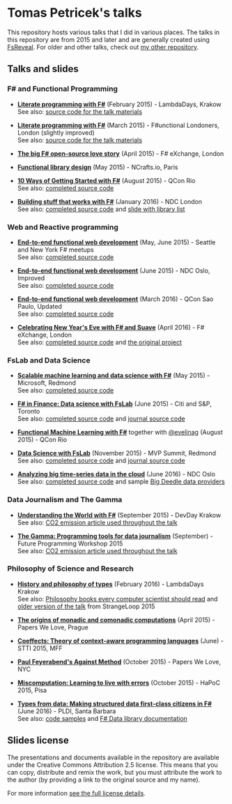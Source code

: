 Tomas Petricek's talks
======================

This repository hosts various talks that I did in various places.
The talks in this repository are from 2015 and later and are generally
created using [FsReveal](http://github.com/fsprojects/FsReveal). For older
and other talks, check out [my other repository](http://github.com/tpetricek/Documents/).

Talks and slides
----------------

### F# and Functional Programming

 - [**Literate programming with F#**](http://tpetricek.github.io/Talks/2015/literate-programming/krakow/) (February 2015) - LambdaDays, Krakow  
   See also: [source code for the talk materials](https://github.com/tpetricek/Talks/tree/master/2015/literate-programming)

 - [**Literate programming with F#**](http://tpetricek.github.io/Talks/2015/literate-programming/london/talk.html) (March 2015) - F#unctional Londoners, London (slightly improved)  
   See also: [source code for the talk materials](https://github.com/tpetricek/Talks/tree/master/2015/literate-programming)

 - [**The big F# open-source love story**](http://tpetricek.github.io/Talks/2015/love-open-source/london/) (April 2015) - F# eXchange, London

 - [**Functional library design**](http://tpetricek.github.io/Talks/2015/functional-libraries/paris/) (May 2015) - NCrafts.io, Paris

 - [**10 Ways of Getting Started with F#**](http://tpetricek.github.io/Talks/2015/10-ways-getting-started/) (August 2015) - QCon Rio  
   See also: [completed source code](https://github.com/tpetricek/Talks/tree/master/2015/10-ways-getting-started/qconrio/code-done)

 - [**Building stuff that works with F#**](http://tpetricek.github.io/Talks/2016/taking-your-craft-seriously) (January 2016) - NDC London  
   See also: [completed source code](https://github.com/tpetricek/Talks/tree/master/2016/taking-your-craft-seriously/code-done) and [slide with library list](http://tpetricek.github.io/Talks/2016/taking-your-craft-seriously/#/4)

### Web and Reactive programming

 - [**End-to-end functional web development**](http://tpetricek.github.io/Talks/2015/end-to-end-web/usa/) (May, June 2015) - Seattle and New York F# meetups  
   See also: [completed source code](https://github.com/tpetricek/Talks/tree/master/2015/end-to-end-web/usa/code-done)

 - [**End-to-end functional web development**](http://tpetricek.github.io/Talks/2015/end-to-end-web/ndc/) (June 2015) - NDC Oslo, Improved  
   See also: [completed source code](https://github.com/tpetricek/Talks/tree/master/2015/end-to-end-web/ndc/code-done)

 - [**End-to-end functional web development**](http://tpetricek.github.io/Talks/2016/end-to-end-web/qcon/) (March 2016) - QCon Sao Paulo, Updated  
   See also: [completed source code](https://github.com/tpetricek/Talks/tree/master/2016/end-to-end-web/qcon/code-done)

 - [**Celebrating New Year's Eve with F# and Suave**](http://tpetricek.github.io/Talks/2016/new-year-tweets) (April 2016) - F# eXchange, London    
   See also: [completed source code](https://github.com/tpetricek/Talks/tree/master/2016/new-year-tweets-web) and [the original project](https://github.com/tpetricek/new-year-tweets-2016)


### FsLab and Data Science

 - [**Scalable machine learning and data science with F#**](http://tpetricek.github.io/Talks/2015/scalable-ml-ds-fsharp/redmond/) (May 2015) - Microsoft, Redmond  
   See also: [completed source code](https://github.com/tpetricek/Talks/tree/master/2015/scalable-ml-ds-fsharp/code-done)

 - [**F# in Finance: Data science with FsLab**](http://tpetricek.github.io/Talks/2015/deedle-finance/toronto/) (June 2015) - Citi and S&P, Toronto  
   See also: [completed source code](https://github.com/tpetricek/Talks/tree/master/2015/deedle-finance/code-done) and [journal source  code](https://github.com/tpetricek/Talks/blob/master/2015/deedle-finance/journal/Tutorial.fsx)

 - [**Functional Machine Learning with F#**](http://tpetricek.github.io/Talks/2015/functional-machine-learning/qconrio/) together with [@evelinag](http://www.github.com/evelinag) (August 2015) - QCon Rio

- [**Data Science with FsLab**](http://tpetricek.github.io/Talks/2015/data-science-with-fslab/) (November 2015) - MVP Summit, Redmond  
  See also: [completed source code](https://github.com/tpetricek/Talks/tree/master/2015/data-science-with-fslab/code-done) and [journal source  code](https://github.com/tpetricek/Talks/blob/master/2015/data-science-with-fslab/code-done/journal/Tutorial.fsx)
  
- [**Analyzing big time-series data in the cloud**](http://tpetricek.github.io/Talks/2016/big-data-analytics/ndc-oslo) (June 2016) - NDC Oslo  
  See also: [completed source code](https://github.com/tpetricek/Talks/tree/master/2016/big-data-analytics) and sample [Big Deedle data providers](https://github.com/BlueMountainCapital/Deedle.BigDemo)

### Data Journalism and The Gamma

 - [**Understanding the World with F#**](http://tpetricek.github.io/Talks/2015/the-gamma/krakow/) (September 2015) - DevDay Krakow  
   See also: [CO2 emission article used throughout the talk](http://thegamma.net/carbon)

 - [**The Gamma: Programming tools for data journalism**](http://tpetricek.github.io/Talks/2015/the-gamma/st-louis/) (September) - Future Programming Workshop 2015  
   See also: [CO2 emission article used throughout the talk](http://thegamma.net/carbon)
  
### Philosophy of Science and Research

 - [**History and philosophy of types**](http://tpetricek.github.io/Talks/2016/philosophy-of-types) (February 2016) - LambdaDays Krakow  
   See also: [Philosophy books every computer scientist should read](http://tomasp.net/blog/2015/reading-list/)
   and [older version of the talk](http://tpetricek.github.io/Talks/2015/philosophy-of-types/) from StrangeLoop 2015

 - [**The origins of monadic and comonadic computations**](http://tpetricek.github.io/Talks/2015/pwl-monads-comonads/prague/) (April 2015) - Papers We Love, Prague  
 
 - [**Coeffects: Theory of context-aware programming languages**](http://tpetricek.github.io/Talks/2015/coeffects-intro/) (June) - STTI 2015, MFF
 
 - [**Paul Feyerabend's Against Method**](http://tpetricek.github.io/Talks/2015/pwl-against-method/) (October 2015) - Papers We Love, NYC
 
 - [**Miscomputation: Learning to live with errors**](http://tpetricek.github.io/Talks/2015/living-with-errors/) (October 2015) - HaPoC 2015, Pisa

 - [**Types from data: Making structured data first-class citizens in F#**](http://tpetricek.github.io/Talks/2016/fsharp-data-pldi/) (June 2016) - PLDI, Santa Barbara  
   See also: [code samples](https://github.com/tpetricek/Talks/tree/master/2016/fsharp-data-pldi/code) and [F# Data library documentation](http://fsharp.github.io/FSharp.Data)

Slides license
--------------

The presentations and documents available in the repository are available under the Creative
Commons Attribution 2.5 license.  This means that you can copy, distribute and remix the work,
but you must attribute the work to the author (by providing a link to the original source
and my name).

For more information [see the full license details](http://creativecommons.org/licenses/by/2.5/).
